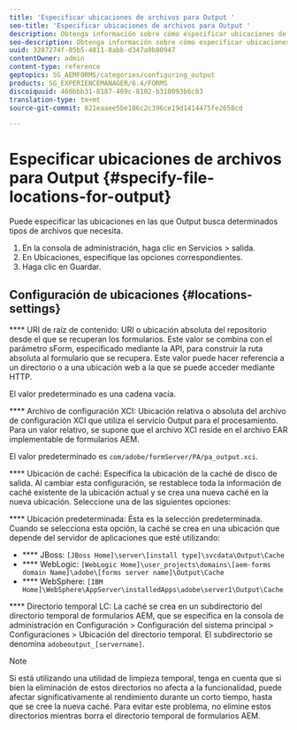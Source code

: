 ```yaml
---
title: 'Especificar ubicaciones de archivos para Output '
seo-title: 'Especificar ubicaciones de archivos para Output '
description: Obtenga información sobre cómo especificar ubicaciones de archivos para Output.
seo-description: Obtenga información sobre cómo especificar ubicaciones de archivos para Output.
uuid: 3287274f-85b5-4811-8abb-d347a9b80947
contentOwner: admin
content-type: reference
geptopics: SG_AEMFORMS/categories/configuring_output
products: SG_EXPERIENCEMANAGER/6.4/FORMS
discoiquuid: 460bbb31-8187-469c-8102-b310093b6c03
translation-type: tm+mt
source-git-commit: 821eaaee5be186c2c396ce19d1414475fe2658cd

---
```



# Especificar ubicaciones de archivos para Output {#specify-file-locations-for-output}

Puede especificar las ubicaciones en las que Output busca determinados tipos de archivos que necesita.

1. En la consola de administración, haga clic en Servicios > salida.
1. En Ubicaciones, especifique las opciones correspondientes.
1. Haga clic en Guardar.

## Configuración de ubicaciones {#locations-settings}

**** URI de raíz de contenido: URI o ubicación absoluta del repositorio desde el que se recuperan los formularios. Este valor se combina con el parámetro sForm, especificado mediante la API, para construir la ruta absoluta al formulario que se recupera. Este valor puede hacer referencia a un directorio o a una ubicación web a la que se puede acceder mediante HTTP.

El valor predeterminado es una cadena vacía.

**** Archivo de configuración XCI: Ubicación relativa o absoluta del archivo de configuración XCI que utiliza el servicio Output para el procesamiento. Para un valor relativo, se supone que el archivo XCI reside en el archivo EAR implementable de formularios AEM.

El valor predeterminado es `com/adobe/formServer/PA/pa_output.xci`.

**** Ubicación de caché: Especifica la ubicación de la caché de disco de salida. Al cambiar esta configuración, se restablece toda la información de caché existente de la ubicación actual y se crea una nueva caché en la nueva ubicación. Seleccione una de las siguientes opciones:

**** Ubicación predeterminada: Ésta es la selección predeterminada. Cuando se selecciona esta opción, la caché se crea en una ubicación que depende del servidor de aplicaciones que esté utilizando:

* **** JBoss: `[JBoss Home]\server\[install type]\svcdata\Output\Cache`
* **** WebLogic: `[WebLogic Home]\user_projects\domains\[aem-forms domain Name]\adobe\[forms server name]\Output\Cache`
* **** WebSphere: `[IBM Home]\WebSphere\AppServer\installedApps\adobe\server1\Output\Cache`

**** Directorio temporal LC: La caché se crea en un subdirectorio del directorio temporal de formularios AEM, que se especifica en la consola de administración en Configuración > Configuración del sistema principal > Configuraciones > Ubicación del directorio temporal. El subdirectorio se denomina `adobeoutput_[servername]`.

>[!NOTE]
>
>Si está utilizando una utilidad de limpieza temporal, tenga en cuenta que si bien la eliminación de estos directorios no afecta a la funcionalidad, puede afectar significativamente al rendimiento durante un corto tiempo, hasta que se cree la nueva caché. Para evitar este problema, no elimine estos directorios mientras borra el directorio temporal de formularios AEM.

